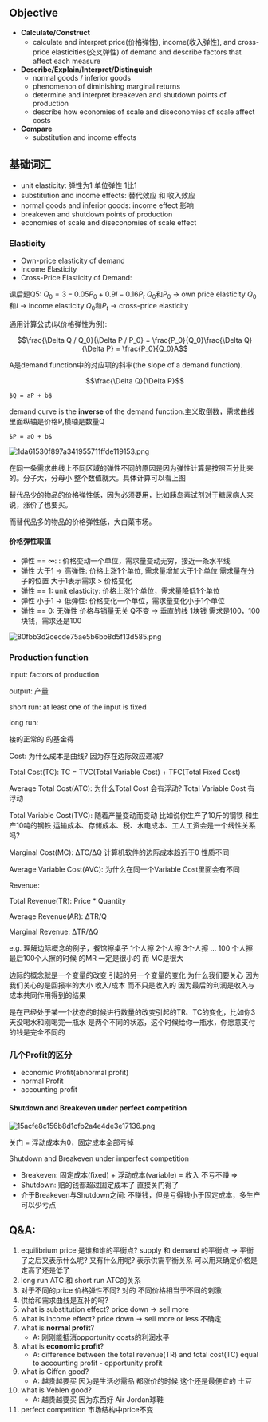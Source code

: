 ## Objective 

* **Calculate/Construct**
    * calculate and interpret price(价格弹性), income(收入弹性), and cross-price elasticities(交叉弹性) of demand and describe factors that affect each measure
* **Describe/Explain/Interpret/Distinguish** 
    * normal goods / inferior goods
    * phenomenon of diminishing marginal returns
    * determine and interpret breakeven and shutdown points of production 
    * describe how economies of scale and diseconomies of scale affect costs 
* **Compare**
    * substitution and income effects


## 基础词汇
* unit elasticity: 弹性为1 单位弹性 1比1
* substitution and income effects: 替代效应 和 收入效应 
* normal goods and inferior goods: income effect 影响
* breakeven and shutdown points of production
* economies of scale and diseconomies of scale effect 

### Elasticity 

* Own-price elasticity of demand
* Income Elasticity 
* Cross-Price Elasticity of Demand: 

课后题Q5: 
$Q_0 = 3 - 0.05P_0 + 0.9I - 0.16P_t$
$Q_0$和$P_0$ -> own price elasticity
$Q_0$和$I$ -> income elasticity
$Q_0$和$P_t$ -> cross-price elasticity

通用计算公式(以价格弹性为例): 

```math
\frac{\Delta Q / Q_0}{\Delta P / P_0} = \frac{P_0}{Q_0}\frac{\Delta Q}{\Delta P} = \frac{P_0}{Q_0}A
```

A是demand function中的对应项的斜率(the slope of a demand function).
```math
\frac{\Delta Q}{\Delta P}
```

`$Q = aP + b$`

demand curve is the **inverse** of the demand function.主义取倒数，需求曲线里面纵轴是价格P,横轴是数量Q

`$P = aQ + b$`

![1da61530f897a341955711ffde119153.png](evernotecid://1FC78D12-88FB-4FAC-95A1-F7FB5953B0DF/appyinxiangcom/29211871/ENResource/p4)


在同一条需求曲线上不同区域的弹性不同的原因是因为弹性计算是按照百分比来的。分子大，分母小 整个数值就大。具体计算可以看上图

替代品少的物品的价格弹性低，因为必须要用，比如胰岛素试剂对于糖尿病人来说，涨价了也要买。

而替代品多的物品的价格弹性低，大白菜市场。

#### 价格弹性取值
* 弹性 == ∞: : 价格变动一个单位，需求量变动无穷，接近一条水平线
* 弹性 大于1 -> 高弹性: 价格上涨1个单位, 需求量增加大于1个单位 需求量在分子的位置 大于1表示需求 > 价格变化
* 弹性 == 1: unit elasticity: 价格上涨1个单位，需求量降低1个单位
* 弹性 小于1 -> 低弹性:  价格变化一个单位，需求量变化小于1个单位
* 弹性 == 0: 无弹性 价格与销量无关 Q不变 -> 垂直的线 1块钱 需求是100，100块钱，需求还是100

![80fbb3d2cecde75ae5b6bb8d5f13d585.png](evernotecid://1FC78D12-88FB-4FAC-95A1-F7FB5953B0DF/appyinxiangcom/29211871/ENResource/p3)


### Production function 

input: factors of production 

output: 产量 

short run: at least one of the input is fixed 

long run: 

接的正常的 的基金得

Cost: 为什么成本是曲线? 因为存在边际效应递减? 


Total Cost(TC):  TC = TVC(Total Variable Cost) + TFC(Total Fixed Cost) 

Average Total Cost(ATC): 为什么Total Cost 会有浮动? Total Variable Cost 有浮动 

Total Variable Cost(TVC): 随着产量变动而变动 比如说你生产了10斤的钢铁 和生产10吨的钢铁 运输成本、存储成本、税、水电成本、工人工资会是一个线性关系吗? 

Marginal Cost(MC):  ΔTC/ΔQ 计算机软件的边际成本趋近于0 性质不同

Average Variable Cost(AVC): 为什么在同一个Variable Cost里面会有不同 

Revenue: 

Total Revenue(TR): Price * Quantity 

Average Revenue(AR): ΔTR/Q 

Marginal Revenue: ΔTR/ΔQ


e.g. 理解边际概念的例子，餐馆擦桌子 1个人擦 2个人擦 3个人擦 ... 100 个人擦 最后100个人擦的时候 的MR 一定是很小的 而 MC是很大

边际的概念就是一个变量的改变 引起的另一个变量的变化 为什么我们要关心 因为我们关心的是回报率的大小  收入/成本 而不只是收入的 因为最后的利润是收入与成本共同作用得到的结果


是在已经处于某一个状态的时候进行数量的改变引起的TR、TC的变化，比如你3天没喝水和刚喝完一瓶水 是两个不同的状态，这个时候给你一瓶水，你愿意支付的钱是完全不同的


### 几个Profit的区分 
* economic Profit(abnormal profit)
* normal Profit
* accounting profit 

#### Shutdown and Breakeven under perfect competition

![15acfe8c156b8d1cfb2a4e4de3e17136.png](evernotecid://1FC78D12-88FB-4FAC-95A1-F7FB5953B0DF/appyinxiangcom/29211871/ENResource/p2)

关门 = 浮动成本为0，固定成本全部亏掉

Shutdown and Breakeven under imperfect competition
* Breakeven: 固定成本(fixed) + 浮动成本(variable) = 收入 不亏不赚 => 
* Shutdown: 赔的钱都超过固定成本了 直接关门得了
* 介于Breakeven与Shutdown之间: 不赚钱，但是亏得钱小于固定成本，多生产可以少亏点


## Q&A:
1. equilibrium price 是谁和谁的平衡点?  supply 和 demand 的平衡点 -> 平衡了之后又表示什么呢? 又有什么用呢?  表示供需平衡关系 可以用来确定价格是定高了还是低了
2. long run ATC 和 short run ATC的关系 
3. 对于不同的price 价格弹性不同? 对的 不同价格相当于不同的刺激
4. 供给和需求曲线是互补的吗? 
5. what is substitution effect? price down -> sell more 
6. what is income effect? price down -> sell more or less 不确定
7. what is **normal profit**? 
    - A: 刚刚能抵消opportunity costs的利润水平 
8. what is **economic profit**? 
    - A: difference between the total revenue(TR) and total cost(TC) equal to accounting profit - opportunity profit
9. what is Giffen good? 
    - A: 越贵越要买 因为是生活必需品 都涨价的时候 这个还是最便宜的 土豆
10. what is Veblen good? 
    - A: 越贵越要买 因为东西好 Air Jordan球鞋
11. perfect competition 市场结构中price不变